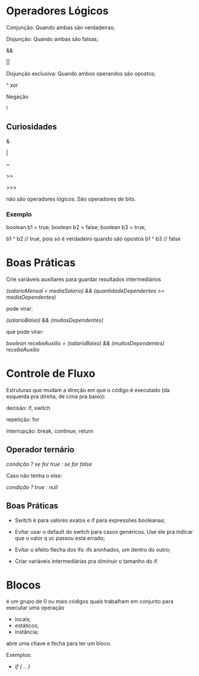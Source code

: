 # Operadores Lógicos

Conjunção: Quando ambas são verdadeiras;

Disjunção: Quando ambas são falsas;

&&

|| 

Disjunção exclusiva: Quando ambos operandos são opostos;

^
xor

Negação

!

## Curiosidades

& 

 |

 ~

 \>\>

 \>\>\>

 não são operadores lógicos. São operadores de bits.


 ### Exemplo

 boolean b1 = true; boolean b2 = false; boolean b3 = true;
 
 b1 ^ b2  // true, pois só é verdadeiro quando são opostos
 b1 ^ b3 // false


# Boas Práticas

Crie variáveis auxiliares para guardar resultados intermediários

*(salarioMensal < mediaSalario) && (quantidadeDependentes >= mediaDependentes)*

pode virar:

*(salarioBaixo) && (muitosDependentes)*

que pode virar:

*boolean recebeAuxilio = (salarioBaixo) && (muitosDependentes)*
*recebeAuxilio*



# Controle de Fluxo

Estruturas que mudam a direção em que o código é executado (da esquerda pra direita, de cima pra baixo):

decisão: if, switch

repetição: for

interrupção: break, continue, return


## Operador ternário

*condição ? se for true : se for false*

Caso não tenha o else:

*condição ? true : null*

## Boas Práticas

- Switch é para valores exatos e if para expressões booleanas;

- Evitar usar o default do switch para casos genéricos. Use ele pra indicar que o valor q vc passou está errado;

- Evitar o efeito flecha dos ifs: ifs aninhados, um dentro do outro;

- Criar variáveis intermediárias pra diminuir o tamanho do if.



# Blocos

é um grupo de 0 ou mais códigos quais trabalham em conjunto para executar uma operação

- locais;
- estáticos;
- instância;

abre uma chave e fecha para ter um bloco.

Exemplos:

- *if { .. }*

